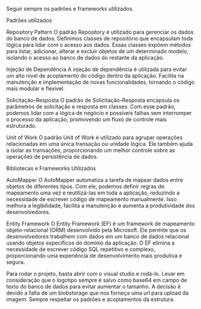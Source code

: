 Seguir sempre os padrões e frameworks utilizados.

Padrões utilizados

Repository Pattern
O padrão Repository é utilizado para gerenciar os dados do banco de dados. Definimos classes de repositório que encapsulam toda lógica para lidar com o acesso aos dados. Essas classes expõem métodos para listar, adicionar, alterar e excluir objetos de um determinado modelo, isolando o acesso ao banco de dados do restante da aplicação.

Injeção de Dependência
A injeção de dependência é utilizada para evitar um alto nível de acoplamento do código dentro da aplicação. Facilita na manutenção e implementação de novas funcionalidades, tornando o código mais modular e flexível.

Solicitação-Resposta
O padrão de Solicitação-Resposta encapsula os parâmetros de solicitação e resposta em classes. Com esse padrão, podemos lidar com a lógica de negócio e possíveis falhas sem interromper o processo da aplicação, promovendo um fluxo de controle mais estruturado.

Unit of Work
O padrão Unit of Work é utilizado para agrupar operações relacionadas em uma única transação ou unidade lógica. Ele também ajuda a isolar as transações, proporcionando um melhor controle sobre as operações de persistência de dados.

Bibliotecas e Frameworks Utilizados

AutoMapper
O AutoMapper automatiza a tarefa de mapear dados entre objetos de diferentes tipos. Com ele, podemos definir regras de mapeamento uma vez e reutilizá-las em toda a aplicação, reduzindo a necessidade de escrever código de mapeamento manualmente. Isso melhora a legibilidade, facilita a manutenção e aumenta a produtividade dos desenvolvedores.

Entity Framework
O Entity Framework (EF) é um framework de mapeamento objeto-relacional (ORM) desenvolvido pela Microsoft. Ele permite que os desenvolvedores trabalhem com dados em um banco de dados relacional usando objetos específicos do domínio da aplicação. O EF elimina a necessidade de escrever código SQL repetitivo e complexo, proporcionando uma experiência de desenvolvimento mais produtiva e segura.

Para rodar o projeto, basta abrir com o visual studio e rodá-lo.
Levar em consideração que o logotipo sempre é salvo como base64 em campo de texto do banco de dados para evitar aumentar o tamanho. A decisão é devido a falta de um 
blobstorage que nos forneça uma url para upload da imagem.
Sempre respeitar os padrões e acoplamentos da estrutura.





